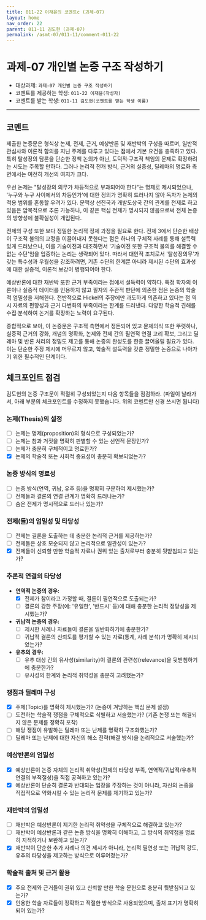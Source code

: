```yaml
---
title: 011-22 이재윤의 코멘트c (과제-07) 
layout: home
nav_order: 22
parent: 011-11 김도현 (과제-07)
permalink: /asmt-07/011-11/comment-011-22
---
```


# 과제-07 개인별 논증 구조 작성하기

- 대상과제: `과제-07 개인별 논증 구조 작성하기`
- 코멘트를 제공하는 학생: `011-22 이재윤(작성자)` 
- 코멘트를 받는 학생: `011-11 김도현(코멘트를 받는 학생 이름)` 

---

## 코멘트

제출한 논증문은 형식상 논제, 전제, 근거, 예상반론 및 재반박의 구성을 따르며, 일반적 관심사와 이론적 함의를 지닌 주제를 다루고 있다는 점에서 기본 요건을 충족하고 있다. 특히 탈성장의 담론을 단순한 정책 논의가 아닌, 도덕적·구조적 책임의 문제로 확장하려는 시도는 주목할 만하다. 그러나 논리적 전개 방식, 근거의 실증성, 딜레마의 명료화 측면에서는 여전히 개선의 여지가 크다.

우선 논제는 "탈성장의 의무가 차등적으로 부과되어야 한다"는 명제로 제시되었으나, '누구와 누구 사이에서의 차등인가'에 대한 정의가 명확히 드러나지 않아 독자가 논제의 적용 범위를 혼동할 우려가 있다. 문맥상 선진국과 개발도상국 간의 관계를 전제로 하고 있음은 암묵적으로 추론 가능하나, 이 같은 핵심 전제가 명시되지 않음으로써 전체 논증의 방향성에 불확실성이 개입된다.

전제의 구성 또한 보다 정밀한 논리적 정제 과정을 필요로 한다. 전제 3에서 단순한 배상이 구조적 불의의 교정을 이끌어내지 못한다는 점은 하나의 구체적 사례를 통해 설득력 있게 드러났으나, 이를 기술이전과 대조하면서 '기술이전 또한 구조적 불의를 해결할 수 없는 수단'임을 입증하는 논리는 생략되어 있다. 따라서 대안적 조치로서 '탈성장의무'가 갖는 특수성과 우월성을 강조하려면, 기존 수단의 한계뿐 아니라 제시된 수단의 효과성에 대한 실증적, 이론적 보강이 병행되어야 한다.

예상반론에 대한 재반박 또한 근거 부족이라는 점에서 설득력이 약하다. 특정 학자의 이론이나 실증적 데이터를 인용하지 않고 필자의 주관적 판단에 의존한 점은 논증의 학술적 엄밀성을 저해한다. 전반적으로 Hickel의 주장에만 과도하게 의존하고 있다는 점 역시 자료의 편향성과 근거 다변화의 부족이라는 한계를 드러낸다. 다양한 학술적 견해를 수집·분석하여 논거를 확장하는 노력이 요구된다.

종합적으로 보아, 이 논증문은 구조적 측면에서 정돈되어 있고 문제의식 또한 뚜렷하나, 실증적 근거의 강화, 개념의 명확화, 논제와 전제 간의 필연적 연결 고리 확보, 그리고 딜레마 및 반론 처리의 정밀도 제고를 통해 논증의 완성도를 한층 끌어올릴 필요가 있다. 이는 단순한 주장 제시에 머무르지 않고, 학술적 설득력을 갖춘 정밀한 논증으로 나아가기 위한 필수적인 단계이다.

## 체크포인트 점검

김도현의 논증 구조문이 적절히 구성되었는지 다음 항목들을 점검하라.
 (파일이 날라가서, 아래 부분의 체크포인트를 수정하지 못했습니다. 위의 코멘트만 신경 쓰시면 됩니다)
### **논제(Thesis)의 설정**
- [ ] 논제는 명제(proposition)의 형식으로 구성되었는가?
- [ ] 논제는 참과 거짓을 명확히 판별할 수 있는 선언적 문장인가?
- [ ] 논제가 충분히 구체적이고 명료한가?
- [x] 논제의 학술적 또는 사회적 중요성이 충분히 확보되었는가?

### **논증 방식의 명료성**
- [ ] 논증 방식(연역, 귀납, 유추 등)을 명확히 구분하여 제시했는가?
- [ ] 전제들과 결론의 연결 관계가 명확히 드러나는가?
- [ ] 숨은 전제가 명시적으로 드러나 있는가?

### **전제(들)의 엄밀성 및 타당성**
- [ ] 전제는 결론을 도출하는 데 충분한 논리적 근거를 제공하는가?
- [ ] 전제들은 상호 모순되지 않고 논리적으로 일관성이 있는가?
- [x] 전제들이 신뢰할 만한 학술적 자료나 권위 있는 출처로부터 충분히 뒷받침되고 있는가?

### **추론적 연결의 타당성**
- **연역적 논증의 경우:**
  - [x] 전제가 참이라고 가정할 때, 결론이 필연적으로 도출되는가?
  - [ ] 결론의 강한 주장(예: '유일한', '반드시' 등)에 대해 충분한 논리적 정당성을 제시했는가?

- **귀납적 논증의 경우:**
  - [ ] 제시한 사례나 자료들이 결론을 일반화하기에 충분한가?
  - [ ] 귀납적 결론의 신뢰도를 평가할 수 있는 자료(통계, 사례 분석)가 명확히 제시되었는가?

- **유추의 경우:**
  - [ ] 유추 대상 간의 유사성(similarity)이 결론의 관련성(relevance)을 뒷받침하기에 충분한가?
  - [ ] 유사성의 한계와 논리적 취약성을 충분히 고려했는가?

### **쟁점과 딜레마 구성**
- [x] 주제(Topic)를 명확히 제시했는가? (논증이 겨냥하는 핵심 문제 설정)
- [ ] 도전하는 학술적 쟁점을 구체적으로 식별하고 서술했는가? (기존 논쟁 또는 해결되지 않은 문제를 정확히 포착)
- [ ] 해당 쟁점이 유발하는 딜레마 또는 난제를 명확히 구조화했는가?
- [ ] 딜레마 또는 난제에 대한 자신의 해소 전략(해결 방식)을 논리적으로 서술했는가?

### **예상반론의 엄밀성**
- [x] 예상반론이 논증 자체의 논리적 취약성(전제의 타당성 부족, 연역적/귀납적/유추적 연결의 부적절성)을 직접 공격하고 있는가?
- [x] 예상반론이 단순히 결론과 반대되는 입장을 주장하는 것이 아니라, 자신의 논증을 직접적으로 약화시킬 수 있는 논리적 문제를 제기하고 있는가?

### **재반박의 엄밀성**
- [ ] 재반박은 예상반론이 제기한 논리적 취약성을 구체적으로 해결하고 있는가?
- [ ] 재반박이 예상반론과 같은 논증 방식을 명확히 이해하고, 그 방식의 취약점을 명료히 지적하거나 보완하고 있는가?
- [x] 재반박이 단순한 추가 사례나 의견 제시가 아니라, 논리적 필연성 또는 귀납적 강도, 유추의 타당성을 제고하는 방식으로 이루어졌는가?

### **학술적 출처 및 근거 활용**
- [x] 주요 전제와 근거들이 권위 있고 신뢰할 만한 학술 문헌으로 충분히 뒷받침되고 있는가?
- [x] 인용한 학술 자료들이 정확하고 적절한 방식으로 사용되었으며, 출처 표기가 명확히 되어 있는가?
